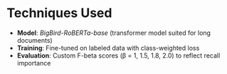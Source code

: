 # Techniques Used

- **Model**: _BigBird-RoBERTa-base_ (transformer model suited for long documents)
- **Training**: Fine-tuned on labeled data with class-weighted loss
- **Evaluation**: Custom F-beta scores (β = 1, 1.5, 1.8, 2.0) to reflect recall importance
